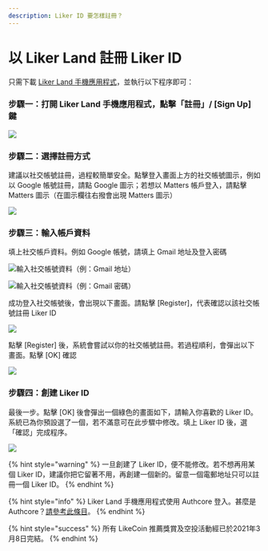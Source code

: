 ```yaml
---
description: Liker ID 要怎樣註冊？
---
```


# 以 Liker Land 註冊 Liker ID

只需下載 [Liker Land 手機應用程式](https://liker.land/getapp)，並執行以下程序即可：

### 步驟一：打開 Liker Land 手機應用程式，點擊「註冊」/ \[Sign Up\] 鍵 <a id="1"></a>

![](../../.gitbook/assets/sign-up.png)

### 步驟二：選擇註冊方式

建議以社交帳號註冊，過程較簡單安全。點擊登入畫面上方的社交帳號圖示，例如以 Google 帳號註冊，請點 Google 圖示；若想以 Matters 帳戶登入，請點擊 Matters 圖示（在圖示欄往右撥會出現 Matters 圖示）

![](../../.gitbook/assets/img_2334.PNG)

### 步驟三：輸入帳戶資料

填上社交帳戶資料。例如 Google 帳號，請填上 Gmail 地址及登入密碼

![&#x8F38;&#x5165;&#x793E;&#x4EA4;&#x5E33;&#x865F;&#x8CC7;&#x6599;&#xFF08;&#x4F8B;&#xFF1A;Gmail &#x5730;&#x5740;&#xFF09;](../../.gitbook/assets/img_2338.PNG)

![&#x8F38;&#x5165;&#x793E;&#x4EA4;&#x5E33;&#x865F;&#x8CC7;&#x6599;&#xFF08;&#x4F8B;&#xFF1A;Gmail &#x5BC6;&#x78BC;&#xFF09;](../../.gitbook/assets/img_2339.PNG)

成功登入社交帳號後，會出現以下畫面。請點擊 \[Register\]，代表確認以該社交帳號註冊 Liker ID

![](../../.gitbook/assets/img_2340.PNG)

點擊 \[Register\] 後，系統會嘗試以你的社交帳號註冊。若過程順利，會彈出以下畫面。點擊 \[OK\] 確認

![](../../.gitbook/assets/img_2341.png)

### 步驟四：創建 Liker ID

最後一步。點擊 \[OK\] 後會彈出一個綠色的畫面如下，請輸入你喜歡的 Liker ID。系統已為你預設選了一個，若不滿意可在此步驟中修改。填上 Liker ID 後，選「確認」完成程序。

![](../../.gitbook/assets/img_2342.PNG)

{% hint style="warning" %}
一旦創建了 Liker ID，便不能修改。若不想再用某個 Liker ID，建議你把它留著不用，再創建一個新的。留意一個電郵地址只可以註冊一個 Liker ID。
{% endhint %}

{% hint style="info" %}
Liker Land 手機應用程式使用 Authcore 登入。甚麼是 Authcore？[請參考此條目](what-is-authcore.md)。
{% endhint %}

{% hint style="success" %}
所有 LikeCoin 推薦獎賞及空投活動經已於2021年3月8日完結。
{% endhint %}

